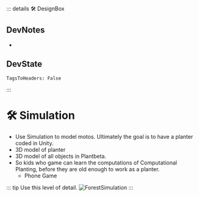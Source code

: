 ::: details 🛠 <dev>DesignBox</dev>

## DevNotes

-

## DevState

`TagsToHeaders: False`


:::

# 🛠 Simulation

- Use Simulation to model motos. Ultimately the goal is to have a planter coded in Unity.
- 3D model of planter
- 3D model of all objects in Plantbeta.
- So kids who game can learn the computations of Computational Planting, before they are old enough to work as a planter.
    - Phone Game

::: tip Use this level of detail.
![ForestSimulation](/Via/ForestSimulation.png)
:::
